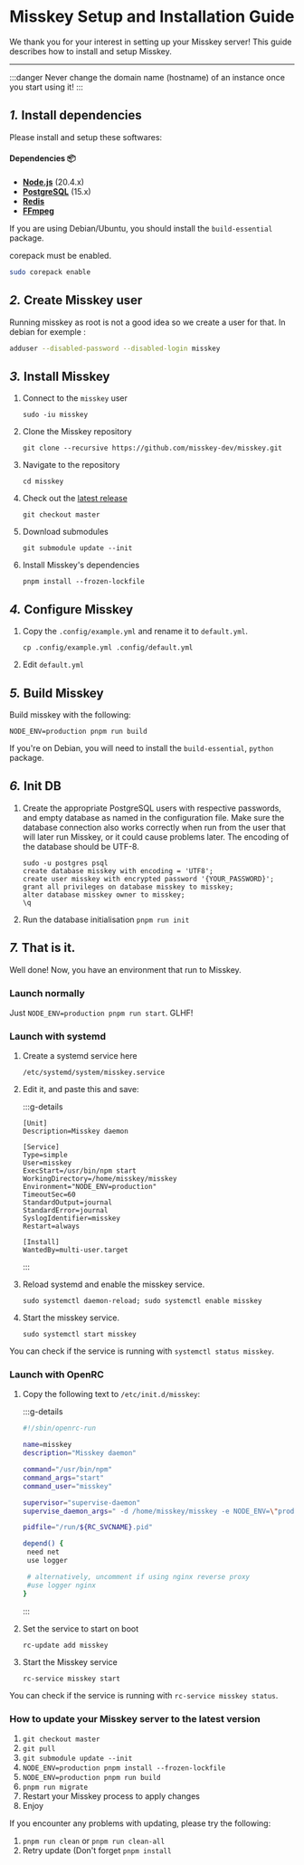 # Misskey Setup and Installation Guide

We thank you for your interest in setting up your Misskey server!
This guide describes how to install and setup Misskey.

---

:::danger
Never change the domain name (hostname) of an instance once you start using it!
:::

## _1._ Install dependencies

Please install and setup these softwares:

#### Dependencies :package:

- **[Node.js](https://nodejs.org/en/)** (20.4.x)
- **[PostgreSQL](https://www.postgresql.org/)** (15.x)
- **[Redis](https://redis.io/)**
- **[FFmpeg](https://www.ffmpeg.org/)**

If you are using Debian/Ubuntu, you should install the `build-essential` package.

corepack must be enabled.

```sh
sudo corepack enable
```

## _2._ Create Misskey user

Running misskey as root is not a good idea so we create a user for that.
In debian for exemple :

```sh
adduser --disabled-password --disabled-login misskey
```

## _3._ Install Misskey

1. Connect to the `misskey` user

   `sudo -iu misskey`

2. Clone the Misskey repository

   `git clone --recursive https://github.com/misskey-dev/misskey.git`

3. Navigate to the repository

   `cd misskey`

4. Check out the [latest release](https://github.com/misskey-dev/misskey/releases/latest)

   `git checkout master`

5. Download submodules

   `git submodule update --init`

6. Install Misskey's dependencies

   `pnpm install --frozen-lockfile`

## _4._ Configure Misskey

1. Copy the `.config/example.yml` and rename it to `default.yml`.

   `cp .config/example.yml .config/default.yml`

2. Edit `default.yml`

## _5._ Build Misskey

Build misskey with the following:

`NODE_ENV=production pnpm run build`

If you're on Debian, you will need to install the `build-essential`, `python` package.

## _6._ Init DB

1. Create the appropriate PostgreSQL users with respective passwords,
   and empty database as named in the configuration file.
   Make sure the database connection also works correctly when run from the
   user that will later run Misskey, or it could cause problems later.
   The encoding of the database should be UTF-8.

   ```
   sudo -u postgres psql
   create database misskey with encoding = 'UTF8';
   create user misskey with encrypted password '{YOUR_PASSWORD}';
   grant all privileges on database misskey to misskey;
   alter database misskey owner to misskey;
   \q
   ```

2. Run the database initialisation
   `pnpm run init`

## _7._ That is it.

Well done! Now, you have an environment that run to Misskey.

### Launch normally

Just `NODE_ENV=production pnpm run start`. GLHF!

### Launch with systemd

1. Create a systemd service here

   `/etc/systemd/system/misskey.service`

2. Edit it, and paste this and save:

   :::g-details

   ```
   [Unit]
   Description=Misskey daemon

   [Service]
   Type=simple
   User=misskey
   ExecStart=/usr/bin/npm start
   WorkingDirectory=/home/misskey/misskey
   Environment="NODE_ENV=production"
   TimeoutSec=60
   StandardOutput=journal
   StandardError=journal
   SyslogIdentifier=misskey
   Restart=always

   [Install]
   WantedBy=multi-user.target
   ```

   :::

3. Reload systemd and enable the misskey service.

   `sudo systemctl daemon-reload; sudo systemctl enable misskey`

4. Start the misskey service.

   `sudo systemctl start misskey`

You can check if the service is running with `systemctl status misskey`.

### Launch with OpenRC

1. Copy the following text to `/etc/init.d/misskey`:

   :::g-details

   ```sh
   #!/sbin/openrc-run

   name=misskey
   description="Misskey daemon"

   command="/usr/bin/npm"
   command_args="start"
   command_user="misskey"

   supervisor="supervise-daemon"
   supervise_daemon_args=" -d /home/misskey/misskey -e NODE_ENV=\"production\""

   pidfile="/run/${RC_SVCNAME}.pid"

   depend() {
   	need net
   	use logger

   	# alternatively, uncomment if using nginx reverse proxy
   	#use logger nginx
   }
   ```

   :::

2. Set the service to start on boot

   `rc-update add misskey`

3. Start the Misskey service

   `rc-service misskey start`

You can check if the service is running with `rc-service misskey status`.

### How to update your Misskey server to the latest version

1. `git checkout master`
2. `git pull`
3. `git submodule update --init`
4. `NODE_ENV=production pnpm install --frozen-lockfile`
5. `NODE_ENV=production pnpm run build`
6. `pnpm run migrate`
7. Restart your Misskey process to apply changes
8. Enjoy

If you encounter any problems with updating, please try the following:

1. `pnpm run clean` or `pnpm run clean-all`
2. Retry update (Don't forget `pnpm install`
